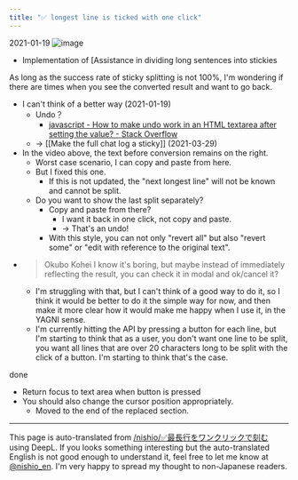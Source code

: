 ```yaml
---
title: "✅ longest line is ticked with one click"
---
```


2021-01-19
![image](https://gyazo.com/709f98222e39d13bfa18892117590f70/thumb/1000)
- Implementation of [Assistance in dividing long sentences into stickies

As long as the success rate of sticky splitting is not 100%, I'm wondering if there are times when you see the converted result and want to go back.
- I can't think of a better way (2021-01-19)
    - Undo？
        - [javascript - How to make undo work in an HTML textarea after setting the value? - Stack Overflow](https://stackoverflow.com/questions/44471699/how-to-make-undo-work-in-an-html-textarea-after-setting-the-value)
    - → [[Make the full chat log a sticky]] (2021-03-29)
- In the video above, the text before conversion remains on the right.
    - Worst case scenario, I can copy and paste from here.
    - But I fixed this one.
        - If this is not updated, the "next longest line" will not be known and cannot be split.
    - Do you want to show the last split separately?
        - Copy and paste from there?
            - I want it back in one click, not copy and paste.
            - → That's an undo!
        - With this style, you can not only "revert all" but also "revert some" or "edit with reference to the original text".
- > Okubo Kohei I know it's boring, but maybe instead of immediately reflecting the result, you can check it in modal and ok/cancel it?
    - I'm struggling with that, but I can't think of a good way to do it, so I think it would be better to do it the simple way for now, and then make it more clear how it would make me happy when I use it, in the YAGNI sense.
    - I'm currently hitting the API by pressing a button for each line, but I'm starting to think that as a user, you don't want one line to be split, you want all lines that are over 20 characters long to be split with the click of a button. I'm starting to think that's the case.

done
- Return focus to text area when button is pressed
- You should also change the cursor position appropriately.
    - Moved to the end of the replaced section.

---
This page is auto-translated from [/nishio/✅最長行をワンクリックで刻む](https://scrapbox.io/nishio/✅最長行をワンクリックで刻む) using DeepL. If you looks something interesting but the auto-translated English is not good enough to understand it, feel free to let me know at [@nishio_en](https://twitter.com/nishio_en). I'm very happy to spread my thought to non-Japanese readers.